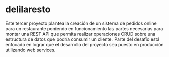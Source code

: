 # delilaresto
Este tercer proyecto plantea la creación de un sistema de pedidos online para un restaurante poniendo en funcionamiento las partes necesarias para montar una REST API que permita realizar operaciones CRUD sobre una estructura de datos que podría consumir un cliente. Parte del desafío está enfocado en lograr que el desarrollo del proyecto sea puesto en producción utilizando web services. 
